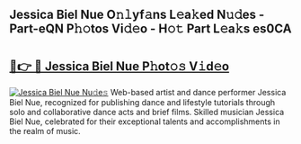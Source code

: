 ## Jessica Biel Nue O𝚗𝚕yf𝚊ns L𝚎a𝚔ed N𝚞𝚍es - Part-eQN P𝚑𝚘tos Vi𝚍𝚎o - H𝚘𝚝 Part L𝚎a𝚔s es0CA

# <h2><a href="http://kf5f9z.oniu.top/?m=Jessica+Biel+Nue">🔗👉 🔴 Jessica Biel Nue P𝚑ot𝚘𝚜 V𝚒d𝚎o</a></h2>

[![Jessica Biel Nue Nu𝚍e𝚜](https://i.imgur.com/0qMVB7G.gif)](http://kf5f9z.oniu.top/?m=Jessica+Biel+Nue)
Web-based artist and dance performer Jessica Biel Nue, recognized for publishing dance and lifestyle tutorials through solo and collaborative dance acts and brief films. Skilled musician Jessica Biel Nue, celebrated for their exceptional talents and accomplishments in the realm of music.  
